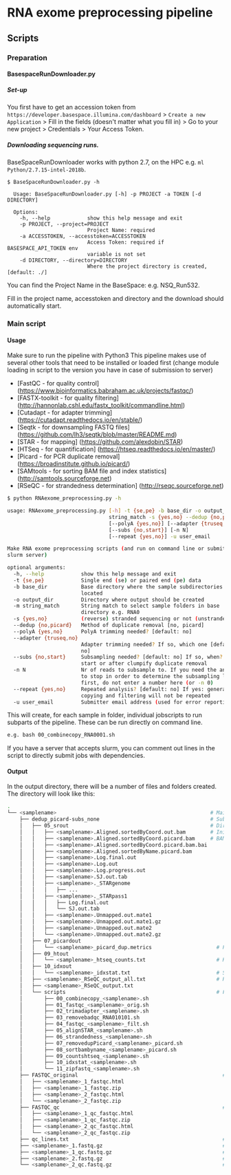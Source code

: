# RNA exome preprocessing pipeline

## Scripts
### Preparation
#### BasespaceRunDownloader.py
##### Set-up
You first have to get an accession token from `https://developer.basespace.illumina.com/dashboard` > `Create a new Application` > Fill in the fields (doesn't matter what you fill in) > Go to your new project > Credentials > Your Access Token.

##### Downloading sequencing runs.
BaseSpaceRunDownloader works with python 2.7, on the HPC e.g. `ml Python/2.7.15-intel-2018b`.
```
$ BaseSpaceRunDownloader.py -h

  Usage: BaseSpaceRunDownloader.py [-h] -p PROJECT -a TOKEN [-d DIRECTORY]

  Options:
    -h, --help            show this help message and exit
    -p PROJECT, --project=PROJECT
                          Project Name: required
    -a ACCESSTOKEN, --accesstoken=ACCESSTOKEN
                          Access Token: required if BASESPACE_API_TOKEN env
                          variable is not set
    -d DIRECTORY, --directory=DIRECTORY
                          Where the project directory is created, [default: ./]
```

You can find the Project Name in the BaseSpace: e.g. NSQ_Run532.

Fill in the project name, accesstoken and directory and the download should automatically start.


### Main script
#### Usage
Make sure to run the pipeline with Python3
This pipeline makes use of several other tools that need to be installed or loaded first (change module loading in script to the version you have in case of submission to server)
* [FastQC - for quality control] (https://www.bioinformatics.babraham.ac.uk/projects/fastqc/)
* [FASTX-toolkit - for quality filtering] (http://hannonlab.cshl.edu/fastx_toolkit/commandline.html)
* [Cutadapt - for adapter trimming] (https://cutadapt.readthedocs.io/en/stable/)
* [Seqtk - for downsampling FASTQ files] (https://github.com/lh3/seqtk/blob/master/README.md)
* [STAR - for mapping] (https://github.com/alexdobin/STAR)
* [HTSeq - for quantification] (https://htseq.readthedocs.io/en/master/)
* [Picard - for PCR duplicate removal] (https://broadinstitute.github.io/picard/)
* [SAMtools - for sorting BAM file and index statistics] (http://samtools.sourceforge.net)
* [RSeQC - for strandedness determination] (http://rseqc.sourceforge.net)

```bash
$ python RNAexome_preprocessing.py -h

usage: RNAexome_preprocessing.py [-h] -t {se,pe} -b base_dir -o output_dir -m
                                 string_match -s {yes,no} --dedup {no,picard}
                                 [--polyA {yes,no}] [--adapter {truseq,no}]
                                 [--subs {no,start}] [-n N]
                                 [--repeat {yes,no}] -u user_email

Make RNA exome preprocessing scripts (and run on command line or submit to
slurm server)

optional arguments:
  -h, --help            show this help message and exit
  -t {se,pe}            Single end (se) or paired end (pe) data
  -b base_dir           Base directory where the sample subdirectories are
                        located
  -o output_dir         Directory where output should be created
  -m string_match       String match to select sample folders in base
                        directory e.g. RNA0
  -s {yes,no}           (reverse) stranded sequencing or not (unstranded)?
  --dedup {no,picard}   Method of duplicate removal [no, picard]
  --polyA {yes,no}      PolyA trimming needed? [default: no]
  --adapter {truseq,no}
                        Adapter trimming needed? If so, which one [default:
                        no]
  --subs {no,start}     Subsampling needed? [default: no] If so, when? At
                        start or after clumpify duplicate removal
  -n N                  Nr of reads to subsample to. If you need the analysis
                        to stop in order to determine the subsampling level
                        first, do not enter a number here (or -n 0)
  --repeat {yes,no}     Repeated analysis? [default: no] If yes: general fastq
                        copying and filtering will not be repeated
  -u user_email         Submitter email address (used for error reporting)
```

This will create, for each sample in folder, individual jobscripts to run subparts of the pipeline.
These can be run directly on command line.

```bash
e.g. bash 00_combinecopy_RNA0001.sh
```
If you have a server that accepts slurm, you can comment out lines in the script to directly submit jobs with dependencies.

#### Output
In the output directory, there will be a number of files and folders created. The directory will look like this:
```bash
.
└── <samplename>                                                  # Main sample directory
    ├── dedup_picard-subs_none                                    # Subdirectory according to chosen deduplication and subsampling
    │   ├── 05_srout                                              # Directory that contains all BAM files
    │   │   ├── <samplename>.Aligned.sortedByCoord.out.bam        # Initial BAM file (mapping with STAR)
    │   │   ├── <samplename>.Aligned.sortedByCoord.picard.bam     # BAM after duplicate removal
    │   │   ├── <samplename>.Aligned.sortedByCoord.picard.bam.bai
    │   │   ├── <samplename>.Aligned.sortedByName.picard.bam
    │   │   ├── <samplename>.Log.final.out
    │   │   ├── <samplename>.Log.out
    │   │   ├── <samplename>.Log.progress.out
    │   │   ├── <samplename>.SJ.out.tab
    │   │   ├── <samplename>._STARgenome
    │   │   │   ├── ...
    │   │   ├── <samplename>._STARpass1
    │   │   │   ├── Log.final.out
    │   │   │   └── SJ.out.tab
    │   │   ├── <samplename>.Unmapped.out.mate1
    │   │   ├── <samplename>.Unmapped.out.mate1.gz
    │   │   ├── <samplename>.Unmapped.out.mate2
    │   │   └── <samplename>.Unmapped.out.mate2.gz
    │   ├── 07_picardout            
    │   │   └── <samplename>_picard_dup.metrics                     # Picard duplicate removal stats
    │   ├── 09_htout
    │   │   └── <samplename>_htseq_counts.txt                       # HTSeq quantification output
    │   ├── 10_idxout
    │   │   └── <samplename>_idxstat.txt                            # SAMtools index stats
    │   ├── <samplename>_RSeQC_output_all.txt                       # RSeQC strandedness information
    │   ├── <samplename>_RSeQC_output.txt
    │   └── scripts                                                 # Folder that contains all scripts to run
    │       ├── 00_combinecopy_<samplename>.sh
    │       ├── 01_fastqc_<samplename>_orig.sh
    │       ├── 02_trimadapter_<samplename>.sh
    │       ├── 03_removebadqc_RNA010101.sh
    │       ├── 04_fastqc_<samplename>_filt.sh
    │       ├── 05_alignSTAR_<samplename>.sh
    │       ├── 06_strandedness_<samplename>.sh
    │       ├── 07_removedupPicard_<samplename>_picard.sh
    │       ├── 08_sortbambyname_<samplename>_picard.sh
    │       ├── 09_countshtseq_<samplename>.sh
    │       ├── 10_idxstat_<samplename>.sh
    │       └── 11_zipfastq_<samplename>.sh
    ├── FASTQC_original                                               # FASTQC of original FASTQ files
    │   ├── <samplename>_1_fastqc.html
    │   ├── <samplename>_1_fastqc.zip
    │   ├── <samplename>_2_fastqc.html
    │   └── <samplename>_2_fastqc.zip
    ├── FASTQC_qc                                                     # FASTQC of adapter trimmed and filtered FASTQ files
    │   ├── <samplename>_1_qc_fastqc.html
    │   ├── <samplename>_1_qc_fastqc.zip
    │   ├── <samplename>_2_qc_fastqc.html
    │   └── <samplename>_2_qc_fastqc.zip
    ├── qc_lines.txt                                                  # number of lines remaining after adapter trimming and filtering (divide by 4 to get number of reads)
    ├── <samplename>_1.fastq.gz                                       # Original FASTQ file R1
    ├── <samplename>_1_qc.fastq.gz                                    # Adapter trimmed and filtered FASTQ file R1
    ├── <samplename>_2.fastq.gz                                       # Original FASTQ file R2
    └── <samplename>_2_qc.fastq.gz                                    # Adapter trimmed and filtered FASTQ file R2
```
